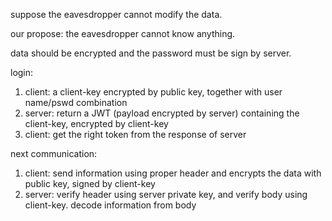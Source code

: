 suppose the eavesdropper cannot modify the data.

our propose: the eavesdropper cannot know anything.

data should be encrypted and the password must be sign by server.

login:
1. client: a client-key encrypted by public key, together with user name/pswd combination
2. server: return a JWT (payload encrypted by server) containing the client-key, encrypted by client-key
3. client: get the right token from the response of server

next communication:
1. client: send information using proper header and encrypts the data with public key, signed by client-key
2. server: verify header using server private key, and verify body using client-key. decode information from body
